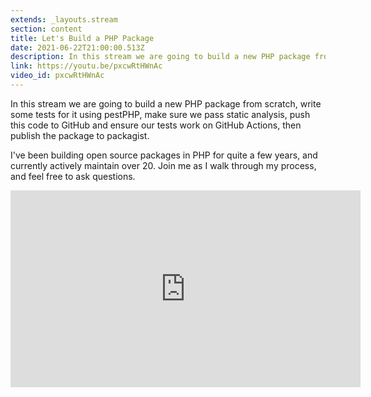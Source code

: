 ```yaml
---
extends: _layouts.stream
section: content
title: Let's Build a PHP Package
date: 2021-06-22T21:00:00.513Z
description: In this stream we are going to build a new PHP package from scratch, write some tests for it using pestPHP, make sure we pass static analysis, push this code to GitHub and ensure our tests work on GitHub Actions, then publish the package to packagist.
link: https://youtu.be/pxcwRtHWnAc
video_id: pxcwRtHWnAc
---
```

In this stream we are going to build a new PHP package from scratch, write some tests for it using pestPHP, make sure we pass static analysis, push this code to GitHub and ensure our tests work on GitHub Actions, then publish the package to packagist.

I've been building open source packages in PHP for quite a few years, and currently actively maintain over 20. Join me as I walk through my process, and feel free to ask questions.

<div class="aspect-w-16 aspect-h-9">
    <iframe width="560" height="315" src="https://www.youtube.com/embed/pxcwRtHWnAc" title="YouTube video player" frameborder="0" allow="accelerometer; autoplay; clipboard-write; encrypted-media; gyroscope; picture-in-picture" allowfullscreen></iframe>
</div>